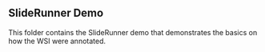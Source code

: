 ## SlideRunner Demo 

This folder contains the SlideRunner demo that demonstrates the basics on how the WSI were annotated. 
